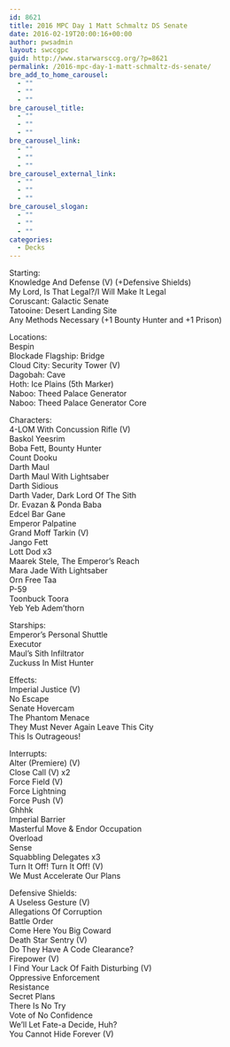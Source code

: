 ```yaml
---
id: 8621
title: 2016 MPC Day 1 Matt Schmaltz DS Senate
date: 2016-02-19T20:00:16+00:00
author: pwsadmin
layout: swccgpc
guid: http://www.starwarsccg.org/?p=8621
permalink: /2016-mpc-day-1-matt-schmaltz-ds-senate/
bre_add_to_home_carousel:
  - ""
  - ""
  - ""
bre_carousel_title:
  - ""
  - ""
  - ""
bre_carousel_link:
  - ""
  - ""
  - ""
bre_carousel_external_link:
  - ""
  - ""
  - ""
bre_carousel_slogan:
  - ""
  - ""
  - ""
categories:
  - Decks
---
```

Starting:  
Knowledge And Defense (V) (+Defensive Shields)  
My Lord, Is That Legal?/I Will Make It Legal  
Coruscant: Galactic Senate  
Tatooine: Desert Landing Site  
Any Methods Necessary (+1 Bounty Hunter and +1 Prison)

Locations:  
Bespin  
Blockade Flagship: Bridge  
Cloud City: Security Tower (V)  
Dagobah: Cave  
Hoth: Ice Plains (5th Marker)  
Naboo: Theed Palace Generator  
Naboo: Theed Palace Generator Core

Characters:  
4-LOM With Concussion Rifle (V)  
Baskol Yeesrim  
Boba Fett, Bounty Hunter  
Count Dooku  
Darth Maul  
Darth Maul With Lightsaber  
Darth Sidious  
Darth Vader, Dark Lord Of The Sith  
Dr. Evazan & Ponda Baba  
Edcel Bar Gane  
Emperor Palpatine  
Grand Moff Tarkin (V)  
Jango Fett  
Lott Dod x3  
Maarek Stele, The Emperor&#8217;s Reach  
Mara Jade With Lightsaber  
Orn Free Taa  
P-59  
Toonbuck Toora  
Yeb Yeb Adem&#8217;thorn

Starships:  
Emperor&#8217;s Personal Shuttle  
Executor  
Maul&#8217;s Sith Infiltrator  
Zuckuss In Mist Hunter

Effects:  
Imperial Justice (V)  
No Escape  
Senate Hovercam  
The Phantom Menace  
They Must Never Again Leave This City  
This Is Outrageous!

Interrupts:  
Alter (Premiere) (V)  
Close Call (V) x2  
Force Field (V)  
Force Lightning  
Force Push (V)  
Ghhhk  
Imperial Barrier  
Masterful Move & Endor Occupation  
Overload  
Sense  
Squabbling Delegates x3  
Turn It Off! Turn It Off! (V)  
We Must Accelerate Our Plans

Defensive Shields:  
A Useless Gesture (V)  
Allegations Of Corruption  
Battle Order  
Come Here You Big Coward  
Death Star Sentry (V)  
Do They Have A Code Clearance?  
Firepower (V)  
I Find Your Lack Of Faith Disturbing (V)  
Oppressive Enforcement  
Resistance  
Secret Plans  
There Is No Try  
Vote of No Confidence  
We&#8217;ll Let Fate-a Decide, Huh?  
You Cannot Hide Forever (V)
